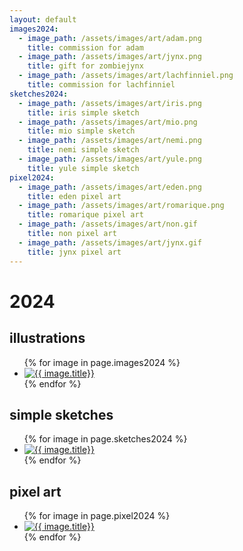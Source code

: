 ```yaml
---
layout: default
images2024:
  - image_path: /assets/images/art/adam.png
    title: commission for adam
  - image_path: /assets/images/art/jynx.png
    title: gift for zombiejynx
  - image_path: /assets/images/art/lachfinniel.png
    title: commission for lachfinniel
sketches2024:
  - image_path: /assets/images/art/iris.png
    title: iris simple sketch
  - image_path: /assets/images/art/mio.png
    title: mio simple sketch
  - image_path: /assets/images/art/nemi.png
    title: nemi simple sketch
  - image_path: /assets/images/art/yule.png
    title: yule simple sketch
pixel2024:
  - image_path: /assets/images/art/eden.png
    title: eden pixel art
  - image_path: /assets/images/art/romarique.png
    title: romarique pixel art
  - image_path: /assets/images/art/non.gif
    title: non pixel art
  - image_path: /assets/images/art/jynx.gif
    title: jynx pixel art
---
```


# 2024
## illustrations
<ul class="photogallery">
  {% for image in page.images2024 %}
    <li><a href="{{ image.image_path }}" target="_blank"><img src="{{ image.image_path }}" alt="{{ image.title}}"/></a></li>
  {% endfor %}
</ul>

## simple sketches
<ul class="photogallery">
  {% for image in page.sketches2024 %}
    <li><a href="{{ image.image_path }}" target="_blank"><img src="{{ image.image_path }}" alt="{{ image.title}}"/></a></li>
  {% endfor %}
</ul>

## pixel art
<ul class="photogallery">
  {% for image in page.pixel2024 %}
    <li><a href="{{ image.image_path }}" target="_blank"><img class="pixelart" src="{{ image.image_path }}" alt="{{ image.title}}"/></a></li>
  {% endfor %}
</ul>